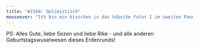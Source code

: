 ```yaml
---
title: "#2360: Optimistisch"
mouseover: "Ich bin ein bisschen in das hübsche Futur I im zweiten Panel verliebt."
---
```


PS: Alles Gute, liebe Sezen und liebe Rike - und alle anderen Geburtstagswuselwesen dieses Erdenrunds! 

